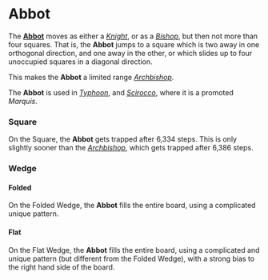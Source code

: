 # Abbot

The [**Abbot**](#chess-v:rules/typhoon-revised#Abbot)
moves as either a [*Knight*](knight.html), or as a 
[*Bishop*](bishop.html), but then not more than four squares.
That is, the **Abbot** jumps to a square which is two away in
one orthogonal direction, and one away in the other, or which
slides up to four unoccupied squares in a diagonal direction.

This makes the **Abbot** a limited range [*Archbishop*](archbishop.html).

The **Abbot** is used in [*Typhoon*](#chess-v:rules/typhoon-revised),
and [*Scirocco*](#chess-v:rules/scirocco), where it is a 
promoted *Marquis*.


### Square

On the Square, the **Abbot** gets trapped after 6,334 steps. This is 
only slightly sooner than the  [*Archbishop*](archbishop.html), which
gets trapped after 6,386 steps.


### Wedge

#### Folded

On the Folded Wedge, the **Abbot** fills the entire board, using
a complicated unique pattern.

#### Flat

On the Flat Wedge, the **Abbot** fills the entire board, using
a complicated and unique pattern (but different from the Folded Wedge), with a
strong bias to the right hand side of the board.
